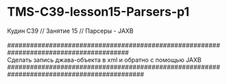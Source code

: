 # TMS-C39-lesson15-Parsers-p1
Кудин С39 // Занятие 15 // Парсеры - JAXB<br/>
<br/>
########################################################################################<br/>
Сделать запись джава-объекта в xml и обратно с помощью JAXB
<br/>
############################################################################################

